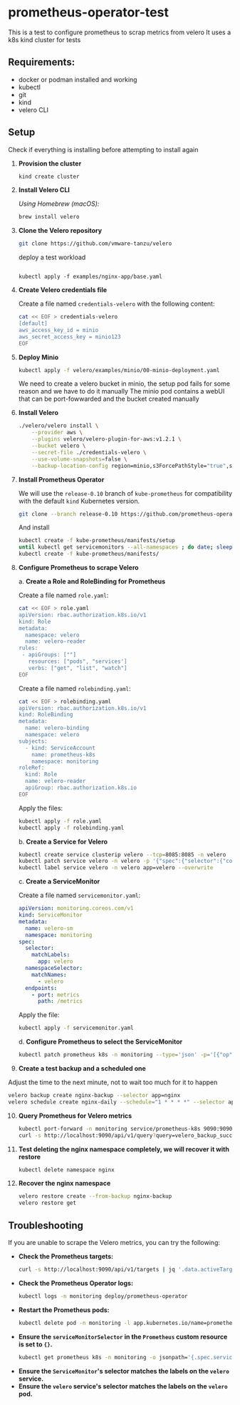# prometheus-operator-test

This is a test to configure prometheus to scrap metrics from velero
It uses a k8s kind cluster for tests

## Requirements:

- docker or podman installed and working
- kubectl
- git
- kind
- velero CLI

## Setup

Check if everything is installing before attempting to install again

1. **Provision the cluster**

   ```bash
   kind create cluster
   ```

2. **Install Velero CLI**

   _Using Homebrew (macOS):_

   ```bash
   brew install velero
   ```

3. **Clone the Velero repository**

   ```bash
   git clone https://github.com/vmware-tanzu/velero
   ```

   deploy a test workload

   ```

   kubectl apply -f examples/nginx-app/base.yaml

   ```

4. **Create Velero credentials file**

   Create a file named `credentials-velero` with the following content:

   ```bash
   cat << EOF > credentials-velero
   [default]
   aws_access_key_id = minio
   aws_secret_access_key = minio123
   EOF
   ```

5. **Deploy Minio**

   ```bash
   kubectl apply -f velero/examples/minio/00-minio-deployment.yaml
   ```

   We need to create a velero bucket in minio, the setup pod fails for some reason and we have to do it manually
   The minio pod contains a webUI that can be port-fowwarded and the bucket created manually

6. **Install Velero**

   ```bash
   ./velero/velero install \
       --provider aws \
       --plugins velero/velero-plugin-for-aws:v1.2.1 \
       --bucket velero \
       --secret-file ./credentials-velero \
       --use-volume-snapshots=false \
       --backup-location-config region=minio,s3ForcePathStyle="true",s3Url=http://minio.velero.svc:9000
   ```

7. **Install Prometheus Operator**

   We will use the `release-0.10` branch of `kube-prometheus` for compatibility with the default `kind` Kubernetes version.

   ```bash
   git clone --branch release-0.10 https://github.com/prometheus-operator/kube-prometheus.git
   ```

   And install

   ```bash
   kubectl create -f kube-prometheus/manifests/setup
   until kubectl get servicemonitors --all-namespaces ; do date; sleep 1; echo ""; done
   kubectl create -f kube-prometheus/manifests/
   ```

8. **Configure Prometheus to scrape Velero**

   a. **Create a Role and RoleBinding for Prometheus**

   Create a file named `role.yaml`:

   ```bash
   cat << EOF > role.yaml
   apiVersion: rbac.authorization.k8s.io/v1
   kind: Role
   metadata:
     namespace: velero
     name: velero-reader
   rules:
    - apiGroups: [""]
      resources: ["pods", "services']
      verbs: ["get", "list", "watch"]
   EOF
   ```

   Create a file named `rolebinding.yaml`:

   ```bash
   cat << EOF > rolebinding.yaml
   apiVersion: rbac.authorization.k8s.io/v1
   kind: RoleBinding
   metadata:
     name: velero-binding
     namespace: velero
   subjects:
     - kind: ServiceAccount
       name: prometheus-k8s
       namespace: monitoring
   roleRef:
     kind: Role
     name: velero-reader
     apiGroup: rbac.authorization.k8s.io
   EOF
   ```

   Apply the files:

   ```bash
   kubectl apply -f role.yaml
   kubectl apply -f rolebinding.yaml
   ```

   b. **Create a Service for Velero**

   ```bash
   kubectl create service clusterip velero --tcp=8085:8085 -n velero
   kubectl patch service velero -n velero -p '{"spec":{"selector":{"component": "velero"}}}'
   kubectl label service velero -n velero app=velero --overwrite
   ```

   c. **Create a ServiceMonitor**

   Create a file named `servicemonitor.yaml`:

   ```yaml
   apiVersion: monitoring.coreos.com/v1
   kind: ServiceMonitor
   metadata:
     name: velero-sm
     namespace: monitoring
   spec:
     selector:
       matchLabels:
         app: velero
     namespaceSelector:
       matchNames:
         - velero
     endpoints:
       - port: metrics
         path: /metrics
   ```

   Apply the file:

   ```bash
   kubectl apply -f servicemonitor.yaml
   ```

   d. **Configure Prometheus to select the ServiceMonitor**

   ```bash
   kubectl patch prometheus k8s -n monitoring --type='json' -p='[{"op": "add", "path": "/spec/serviceMonitorSelector", "value": {}}]'
   ```

9. **Create a test backup and a scheduled one**

Adjust the time to the next minute, not to wait too much for it to happen

```bash
velero backup create nginx-backup --selector app=nginx
velero schedule create nginx-daily --schedule="1 * * * *" --selector app=nginx

```

10. **Query Prometheus for Velero metrics**

    ```bash
    kubectl port-forward -n monitoring service/prometheus-k8s 9090:9090 &
    curl -s http://localhost:9090/api/v1/query?query=velero_backup_success_total | jq
    ```

11. **Test deleting the nginx namespace completely, we will recover it with restore**
    ```bash
    kubectl delete namespace nginx
    ```
12. **Recover the nginx namespace**

    ```bash
    velero restore create --from-backup nginx-backup
    velero restore get

    ```

## Troubleshooting

If you are unable to scrape the Velero metrics, you can try the following:

- **Check the Prometheus targets:**
  ```bash
  curl -s http://localhost:9090/api/v1/targets | jq '.data.activeTargets[] | select(.scrapePool == "service-monitor/monitoring/velero-sm/0")'
  ```
- **Check the Prometheus Operator logs:**
  ```bash
  kubectl logs -n monitoring deploy/prometheus-operator
  ```
- **Restart the Prometheus pods:**
  ```bash
  kubectl delete pod -n monitoring -l app.kubernetes.io/name=prometheus
  ```
- **Ensure the `serviceMonitorSelector` in the `Prometheus` custom resource is set to `{}`.**
  ```bash
  kubectl get prometheus k8s -n monitoring -o jsonpath='{.spec.serviceMonitorSelector}'
  ```
- **Ensure the `ServiceMonitor`'s selector matches the labels on the `velero` service.**
- **Ensure the `velero` service's selector matches the labels on the `velero` pod.**
